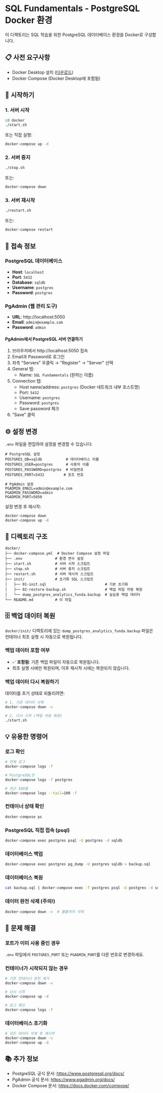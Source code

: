 # SQL Fundamentals - PostgreSQL Docker 환경

이 디렉토리는 SQL 학습을 위한 PostgreSQL 데이터베이스 환경을 Docker로 구성합니다.

## 📋 사전 요구사항

- Docker Desktop 설치 ([다운로드](https://www.docker.com/products/docker-desktop))
- Docker Compose (Docker Desktop에 포함됨)

## 🚀 시작하기

### 1. 서버 시작

```bash
cd docker
./start.sh
```

또는 직접 실행:

```bash
docker-compose up -d
```

### 2. 서버 중지

```bash
./stop.sh
```

또는:

```bash
docker-compose down
```

### 3. 서버 재시작

```bash
./restart.sh
```

또는:

```bash
docker-compose restart
```

## 🔗 접속 정보

### PostgreSQL 데이터베이스
- **Host**: `localhost`
- **Port**: `5432`
- **Database**: `sqldb`
- **Username**: `postgres`
- **Password**: `postgres`

### PgAdmin (웹 관리 도구)
- **URL**: http://localhost:5050
- **Email**: `admin@example.com`
- **Password**: `admin`

#### PgAdmin에서 PostgreSQL 서버 연결하기

1. 브라우저에서 http://localhost:5050 접속
2. Email과 Password로 로그인
3. 좌측 "Servers" 우클릭 → "Register" → "Server" 선택
4. General 탭:
   - Name: `SQL Fundamentals` (원하는 이름)
5. Connection 탭:
   - Host name/address: `postgres` (Docker 네트워크 내부 호스트명)
   - Port: `5432`
   - Username: `postgres`
   - Password: `postgres`
   - Save password 체크
6. "Save" 클릭

## ⚙️ 설정 변경

`.env` 파일을 편집하여 설정을 변경할 수 있습니다:

```env
# PostgreSQL 설정
POSTGRES_DB=sqldb           # 데이터베이스 이름
POSTGRES_USER=postgres      # 사용자 이름
POSTGRES_PASSWORD=postgres  # 비밀번호
POSTGRES_PORT=5432         # 포트 번호

# PgAdmin 설정
PGADMIN_EMAIL=admin@example.com
PGADMIN_PASSWORD=admin
PGADMIN_PORT=5050
```

설정 변경 후 재시작:

```bash
docker-compose down
docker-compose up -d
```

## 📁 디렉토리 구조

```
docker/
├── docker-compose.yml  # Docker Compose 설정 파일
├── .env               # 환경 변수 설정
├── start.sh           # 서버 시작 스크립트
├── stop.sh            # 서버 중지 스크립트
├── restart.sh         # 서버 재시작 스크립트
├── init/              # 초기화 SQL 스크립트
│   ├── 01-init.sql                           # 기본 초기화
│   ├── 02-restore-backup.sh                  # 백업 파일 자동 복원
│   └── dump_postgres_analytics_funda.backup  # 실습용 백업 데이터
└── README.md          # 이 파일
```

## 🗄️ 백업 데이터 복원

`docker/init/` 디렉토리에 있는 `dump_postgres_analytics_funda.backup` 파일은 컨테이너 최초 실행 시 자동으로 복원됩니다.

### 백업 데이터 포함 여부
- ✅ **포함됨**: 기존 백업 파일이 자동으로 복원됩니다.
- 최초 실행 시에만 복원되며, 이후 재시작 시에는 복원되지 않습니다.

### 백업 데이터 다시 복원하기
데이터를 초기 상태로 되돌리려면:

```bash
# 1. 기존 데이터 삭제
docker-compose down -v

# 2. 다시 시작 (백업 자동 복원)
./start.sh
```

## 💡 유용한 명령어

### 로그 확인
```bash
# 전체 로그
docker-compose logs -f

# PostgreSQL만
docker-compose logs -f postgres

# 최근 100줄
docker-compose logs --tail=100 -f
```

### 컨테이너 상태 확인
```bash
docker-compose ps
```

### PostgreSQL 직접 접속 (psql)
```bash
docker-compose exec postgres psql -U postgres -d sqldb
```

### 데이터베이스 백업
```bash
docker-compose exec postgres pg_dump -U postgres sqldb > backup.sql
```

### 데이터베이스 복원
```bash
cat backup.sql | docker-compose exec -T postgres psql -U postgres -d sqldb
```

### 데이터 완전 삭제 (주의!)
```bash
docker-compose down -v  # 볼륨까지 삭제
```

## 🔧 문제 해결

### 포트가 이미 사용 중인 경우
`.env` 파일에서 `POSTGRES_PORT` 또는 `PGADMIN_PORT`를 다른 번호로 변경하세요.

### 컨테이너가 시작되지 않는 경우
```bash
# 기존 컨테이너 완전 제거
docker-compose down -v

# 다시 시작
docker-compose up -d

# 로그 확인
docker-compose logs -f
```

### 데이터베이스 초기화
```bash
# 모든 데이터 삭제 후 재시작
docker-compose down -v
docker-compose up -d
```

## 📚 추가 정보

- PostgreSQL 공식 문서: https://www.postgresql.org/docs/
- PgAdmin 공식 문서: https://www.pgadmin.org/docs/
- Docker Compose 문서: https://docs.docker.com/compose/

